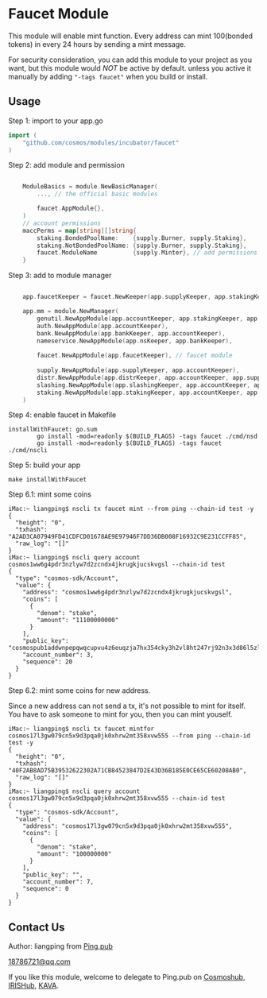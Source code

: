 # Faucet Module

This module will enable mint function. Every address can mint 100(bonded tokens) in every 24 hours by sending a mint message. 

For security consideration, you can add this module to your project as you want, but this module would *NOT* be active by default. unless you active it manually by adding `"-tags faucet"` when you build or install. 

## Usage

Step 1: import to your app.go
```go
import (
	"github.com/cosmos/modules/incubator/faucet"
)
```

Step 2: add module and permission
```go

	ModuleBasics = module.NewBasicManager(
		..., // the official basic modules

		faucet.AppModule{},
	)
	// account permissions
	maccPerms = map[string][]string{
		staking.BondedPoolName:    {supply.Burner, supply.Staking},
		staking.NotBondedPoolName: {supply.Burner, supply.Staking},
		faucet.ModuleName          {supply.Minter}, // add permissions for faucet
	}

```

Step 3: add to module manager
```go

	app.faucetKeeper = faucet.NewKeeper(app.supplyKeeper, app.stakingKeeper, keys[faucet.StoreKey], app.cdc,)

	app.mm = module.NewManager(
		genutil.NewAppModule(app.accountKeeper, app.stakingKeeper, app.BaseApp.DeliverTx),
		auth.NewAppModule(app.accountKeeper),
		bank.NewAppModule(app.bankKeeper, app.accountKeeper),
		nameservice.NewAppModule(app.nsKeeper, app.bankKeeper),
		
		faucet.NewAppModule(app.faucetKeeper), // faucet module
		
		supply.NewAppModule(app.supplyKeeper, app.accountKeeper),
		distr.NewAppModule(app.distrKeeper, app.accountKeeper, app.supplyKeeper, app.stakingKeeper),
		slashing.NewAppModule(app.slashingKeeper, app.accountKeeper, app.stakingKeeper),
		staking.NewAppModule(app.stakingKeeper, app.accountKeeper, app.supplyKeeper),
	)
```

Step 4: enable faucet in Makefile
```
installWithFaucet: go.sum
		go install -mod=readonly $(BUILD_FLAGS) -tags faucet ./cmd/nsd
		go install -mod=readonly $(BUILD_FLAGS) -tags faucet ./cmd/nscli
```

Step 5: build your app
```
make installWithFaucet
```

Step 6.1: mint some coins
``` 
iMac:~ liangping$ nscli tx faucet mint --from ping --chain-id test -y
{
  "height": "0",
  "txhash": "A2AD3CA07949FD41CDFCD01678AE9E97946F7DD36DB008F16932C9E231CCFF85",
  "raw_log": "[]"
}
iMac:~ liangping$ nscli query account cosmos1ww6g4pdr3nzlyw7d2zcndx4jkrugkjucskvgsl --chain-id test 
{
  "type": "cosmos-sdk/Account",
  "value": {
    "address": "cosmos1ww6g4pdr3nzlyw7d2zcndx4jkrugkjucskvgsl",
    "coins": [
      {
        "denom": "stake",
        "amount": "11100000000"
      }
    ],
    "public_key": "cosmospub1addwnpepqwqcupvu4z6euqzja7hx354cky3h2vl8ht247rj92n3x3d86l5zlzpslzjx",
    "account_number": 3,
    "sequence": 20
  }
}

```

Step 6.2: mint some coins for new address.

Since a new address can not send a tx, it's not possible to mint for itself. You have to ask someone to mint for you, then you can mint youself.
```
iMac:~ liangping$ nscli tx faucet mintfor cosmos17l3gw079cn5x9d3pqa0jk0xhrw2mt358xvw555 --from ping --chain-id test -y
{
  "height": "0",
  "txhash": "40F2AB8AD75B39532622302A71CB84523847D2E43D36B185E0CE65CE60208AB0",
  "raw_log": "[]"
}
iMac:~ liangping$ nscli query account cosmos17l3gw079cn5x9d3pqa0jk0xhrw2mt358xvw555 --chain-id test
{
  "type": "cosmos-sdk/Account",
  "value": {
    "address": "cosmos17l3gw079cn5x9d3pqa0jk0xhrw2mt358xvw555",
    "coins": [
      {
        "denom": "stake",
        "amount": "100000000"
      }
    ],
    "public_key": "",
    "account_number": 7,
    "sequence": 0
  }
}

```

## Contact Us

Author: liangping from [Ping.pub](https://ping.pub)

18786721@qq.com

If you like this module, welcome to delegate to Ping.pub on [Cosmoshub](https://cosmos.ping.pub), [IRISHub](https://iris.ping.pub), [KAVA](https://kava.ping.pub).
